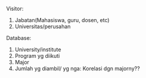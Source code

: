 Visitor:
1. Jabatan(Mahasiswa, guru, dosen, etc)
2. Universitas/perusahan

Database:
1. University/institute
2. Program yg diikuti
3. Major
4. Jumlah yg diambil/  yg nga:
      Korelasi dgn majorny??
